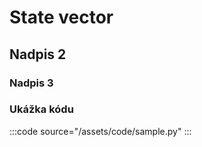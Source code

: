 # State vector

## Nadpis 2

### Nadpis 3

### Ukážka kódu
:::code source="/assets/code/sample.py" :::
